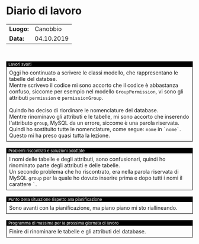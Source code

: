 # Diario di lavoro

<table>
    <tr><td><b>Luogo:</b></td><td>Canobbio</td></tr>
    <tr><td><b>Data:</b></td><td>04.10.2019</td></tr>
</table>

&nbsp;

<div style="border: 1px solid black;">
    <div style="background-color:black;color:white;font-size:11px;padding-left:5px">
        Lavori svolti
    </div>
    <div style="padding: 7px">
        Oggi ho continuato a scrivere le classi modello, che rappresentano le tabelle del
        databse.<br>
        Mentre scrivevo il codice mi sono accorto che il codice &egrave; abbastanza 
        confuso, siccome per esempio nel modello <code>GroupPermission</code>, vi sono 
        gli attributi <code>permission</code> e <code>permissionGroup</code>.<br>
        <br>
        Quindo ho deciso di riordinare le nomenclature del database. <br> 
        Mentre rinominavo gli attributi e le tabelle, mi sono accorto che inserendo 
        l'attributo <code>group</code>, MySQL da un errore, siccome &egrave; una 
        parola riservata. <br>
        Quindi ho sostituito tutte le nomenclature, come segue: <code>nome</code> in
        <code>`nome`</code>. <br>
        Questo mi ha preso quasi tutta la lezione.
    </div>
</div>

<br>

<div style="border: 1px solid black;">
    <div style="background-color:black;color:white;font-size:11px;padding-left:5px">
        Problemi riscontrati e soluzioni adottate
    </div>
    <div style="padding: 7px">
        I nomi delle tabelle e degli attributi, sono confusionari, quindi ho rinominato 
        parte degli attributi e delle tabelle. <br>
        Un secondo problema che ho riscontrato, era nella parola riservata di MySQL 
        <code>group</code> per la quale ho dovuto inserire prima e dopo tutti i nomi il
        carattere <code>`</code>.
    </div>
</div>

<br>

<div style="border: 1px solid black;">
    <div style="background-color:black;color:white;font-size:11px;padding-left:5px">
        Punto della situazione rispetto alla pianificazione
    </div>
    <div style="padding: 7px">
        Sono avanti con la pianificazione, ma piano piano mi sto riallineando.
    </div>
</div>

<br>

<div style="border: 1px solid black;">
    <div style="background-color:black;color:white;font-size:11px;padding-left:5px">
        Programma di massima per la prossima giornata di lavoro
    </div>
    <div style="padding: 7px">
        Finire di rinominare le tabelle e gli attributi del database.
    </div>
</div>
